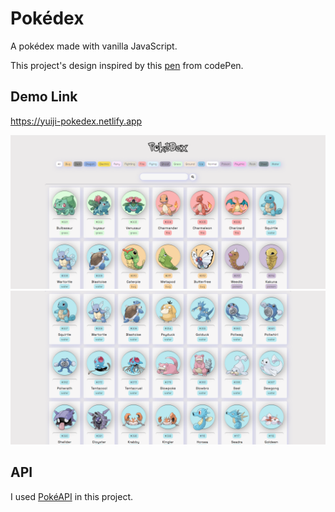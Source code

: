 # Pokédex

A pokédex made with vanilla JavaScript.

This project's design inspired by this [pen](https://codepen.io/FlorinPop17/pen/gOYZxyE) from codePen.

## Demo Link

https://yuiji-pokedex.netlify.app

![alt text](https://github.com/yuiji/pokedex/blob/master/images/pokedex-1.png)
![alt text](https://github.com/yuiji/pokedex/blob/master/images/pokedex-2.png)

## API

I used [PokéAPI](https://pokeapi.co) in this project.



